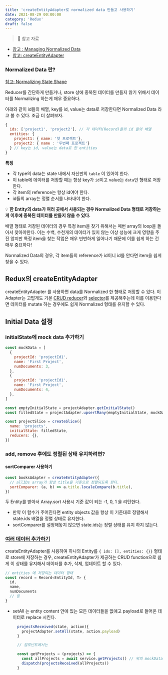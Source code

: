 ```yaml
---
title: 'createEntityAdapter로 normalized data 만들고 사용하기'
date: 2021-08-29 00:00:00
category: 'Redux'
draft: false
---
```


> 🔗 참고 자료

- [참고 : Managing Normalized Data](https://redux-toolkit.js.org/usage/usage-guide#managing-normalized-data)
- [참고: createEntityAdapter](https://redux-toolkit.js.org/api/createEntityAdapter)

### Normalized Data 란?

[참고: Normalizing State Shape](https://redux.js.org/usage/structuring-reducers/normalizing-state-shape)

Reducer를 간단하게 만들거나, store 상에 중복된 데이터를 만들지 않기 위해서 데이터를 Normalizing 하는게 매우 중요하다.

아래와 같이 id들의 배열, key를 id, value는 data로 저장한다면 Normalized Data 라고 볼 수 있다. 조금 더 살펴보자.

```js
{
  ids: ['project1', 'project2'], // 각 데이터(Record)들의 id 들의 배열
  entities: {
    project1: { name: '첫 프로젝트'},
    project2: { name : '두번째 프로젝트'}
  } // key는 id, value는 data로 한 entities
}
```

**특징**

- 각 type의 data는 state 내에서 자신만의 `table` 이 있어야 한다.
- 이 table에 데이터를 저장할 때는 항상 key가 `id`이고 value는 `data`인 형태로 저장한다.
- 각 item의 reference는 항상 id여야 한다.
- id들의 array는 정렬 순서를 나타내야 한다.

💡 **한 Entity의 data가 여러 곳에서 사용되는 경우 Normalized Data 형태로 저장하는 게 이후에 중복된 데이터를 만들지 않을 수 있다.**

배열 형태로 저장된 데이터의 경우 특정 item을 찾기 위해서는 매번 array의 loop을 돌아서 찾아야한다. 이는 수백, 수천개의 데이터가 있지 않는 이상 성능에 크게 영향을 주진 않지만 특정 item을 찾는 작업은 매우 빈번하게 일어나기 때문에 이를 쉽게 하는 건 매우 중요하다!

Normalized Data의 경우, 각 item들의 reference가 id이니 id를 안다면 item을 쉽게 찾을 수 있다.

## Redux의 createEntityAdapter

createEntityAdapter 를 사용하면 data를 Normalized 한 형태로 저장할 수 있다.
이 Adapter는 고맙게도 기본 [CRUD reducer](https://redux-toolkit.js.org/api/createEntityAdapter#crud-functions)와 [selector](https://redux-toolkit.js.org/api/createEntityAdapter#selector-functions)를 제공해주는데 이를 이용한다면 데이터를 mutate 하는 경우에도 쉽게 Normalized 형태를 유지할 수 있다.

## Initial Data 설정

### initialState에 mock data 추가하기

```js
const mockData = [
  {
    projectId: 'projectId1',
    name: 'First Project',
    numDocuments: 3,
  },
  {
    projectId: 'projectId1',
    name: 'First Project',
    numDocuments: 4,
  },
]

const emptyInitialState = projectAdapter.getInitialState()
const filledState = projectAdapter.upsertMany(emptyInitialState, mockData)

const projectSlice = createSlice({
  name: 'projects',
  initialState: filledState,
  reducers: {},
})
```

### add, remove 후에도 정렬된 상태 유지하려면?

#### sortComparer 사용하기

```js
const booksAdapter = createEntityAdapter({
  // allIDs array가 항상 title을 기준으로 정렬되도록 한다.
  sortComparer: (a, b) => a.title.localeCompare(b.title),
})
```

두 Entity를 받아서 Array.sort 사용시 기준 값이 되는 -1, 0, 1 을 리턴한다.

- 만약 이 함수가 주어진다면 entity objects 값을 항상 이 기준대로 정렬해서 state.ids 배열을 정렬 상태로 유지한다.
- sortComparer를 설정해놓지 않으면 state.ids는 정렬 상태를 유지 하지 않는다.

<!-- > 항상 state.ids를 정렬상태로 유지하고 싶어서 sortComparer를 사용하려 했으나, 순서를 linkedList를 사용하는 바람에 이 함수를 사용하지 못했다.
> (각 item에 prev, next 값이 있다하더라도, 두 Entity의 prev, next만 비교한다고 item이 한 Entity보다 앞일지 뒤일지 알지 못한다. 전체 items들이 있어야 비로소 순서를 알게됨) -->

### [여러 데이터 추가하기](https://redux-toolkit.js.org/api/createEntityAdapter#crud-functions)

createEntityAdapter를 사용하여 하나의 Entity를 `{ ids: [], entities: {}}` 형태로 store에 저장하는 경우, createEntityAdapter가 제공하는 CRUD function으로 쉽게 이 상태를 유지해서
데이터를 추가, 삭제, 업데이트 할 수 있다.

```js
// entities 에 저장되는 데이터 형태
const record = Record<EntityId, T> {
  id,
  name,
  numDocuments
  // 등
}
```

- setAll 는 entity content 안에 있는 모든 데이터들을 없애고 payload로 들어온 데이터로 replace 시킨다.

  ```js
    projectsReceived(state, action){
      projectAdapter.setAll(state, action.payload)
    }

    // 컴포넌트에서는

    const getProjects = (projects) => {
      const allProjects = await service.getProjects() // 위의 mockData 형태와 동일
      dispatch(projectsReceived(allProjects))
    }
  ```
